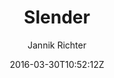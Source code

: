 ---
title: "Slender"
github: https://github.com/nikrich/jekyll-slender-template
demo: http://nikrich.github.io/jekyll-slender-template/#
author: Jannik Richter
ssg:
  - Jekyll
cms:
  - No Cms
date: 2016-03-30T10:52:12Z
github_branch: master
description: "Beautiful portfolio style template for jekyll"
stale: true
---